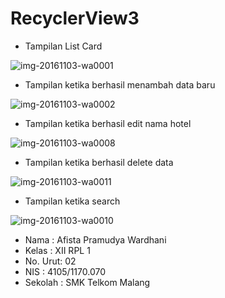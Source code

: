 # RecyclerView3

* Tampilan List Card

![img-20161103-wa0001](https://cloud.githubusercontent.com/assets/22209856/19960266/59aed258-a1de-11e6-9b98-2a61700b62f9.jpg)

* Tampilan ketika berhasil menambah data baru

![img-20161103-wa0002](https://cloud.githubusercontent.com/assets/22209856/19960308/9b007680-a1de-11e6-87f5-e188da2c46d7.jpg)

* Tampilan ketika berhasil edit nama hotel

![img-20161103-wa0008](https://cloud.githubusercontent.com/assets/22209856/19960322/b0e7640e-a1de-11e6-9c06-f605f0df9466.jpg)

* Tampilan ketika berhasil delete data

![img-20161103-wa0011](https://cloud.githubusercontent.com/assets/22209856/19960352/ccdcfc00-a1de-11e6-8032-772b088c47a7.jpg)

* Tampilan ketika search

![img-20161103-wa0010](https://cloud.githubusercontent.com/assets/22209856/19960373/f01ba54a-a1de-11e6-9ebf-09a7072e1f2c.jpg)

* Nama : Afista Pramudya Wardhani
* Kelas : XII RPL 1
* No. Urut: 02
* NIS : 4105/1170.070
* Sekolah : SMK Telkom Malang
